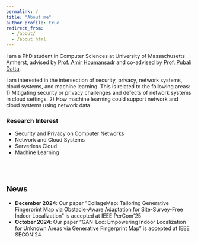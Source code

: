 ```yaml
---
permalink: /
title: "About me"
author_profile: true
redirect_from: 
  - /about/
  - /about.html
---
```


I am a PhD student in Computer Sciences at University of Massachusetts Amherst, advised by [Prof. Amir Houmansadr](https://people.cs.umass.edu/~amir/) and co-advised by [Prof. Pubali Datta](https://people.cs.umass.edu/~pdatta/).

I am interested in the intersection of security, privacy, network systems, cloud systems, and machine learning. This is related to the following areas: 1) Mitigating security or privacy challenges and defects of network systems in cloud settings. 2) How machine learning could support network and cloud systems using network data.

### Research Interest
* Security and Privacy on Computer Networks
* Network and Cloud Systems
* Serverless Cloud
* Machine Learning
<br>
<br>


News
---
* **December 2024**: Our paper "CollageMap: Tailoring Generative Fingerprint Map via Obstacle-Aware Adaptation for Site-Survey-Free Indoor Localization" is accepted at IEEE PerCom'25
* **October 2024**: Our paper “GAN-Loc: Empowering Indoor Localization for Unknown Areas via Generative Fingerprint Map” is accepted at IEEE SECON'24
